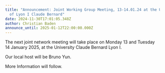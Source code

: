 ```yaml
---
title: "Announcement: Joint Working Group Meeting, 13-14.01.24 at the University
  of Lyon I Claude Bernard"
date: 2024-11-30T17:01:05.348Z
author: Christian Baden
announce_until: 2025-01-12T22:00:00.000Z
---
```

The next joint network meeting will take place on Monday 13 and Tuesday 14 January 2025, at the University Claude Bernard Lyon I.

Our local host will be Bruno Yun.

More Information will follow.